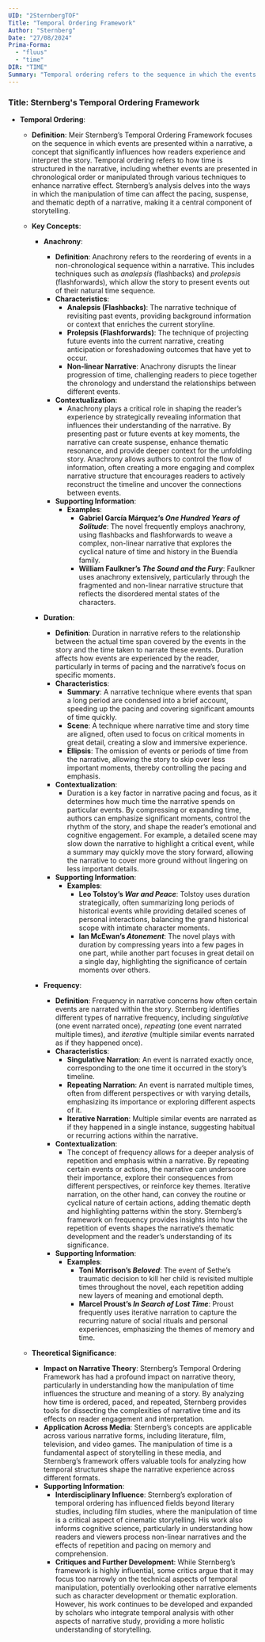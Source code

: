 ```yaml
---
UID: "2SternbergTOF"
Title: "Temporal Ordering Framework"
Author: "Sternberg"
Date: "27/08/2024"
Prima-Forma:
  - "fluus"
  - "time"
DIR: "TIME"
Summary: "Temporal ordering refers to the sequence in which the events are presented in the narrative: analepsis and prolepsis "
---
```


### Title: **Sternberg's Temporal Ordering Framework**

- **Temporal Ordering**:
  - **Definition**: Meir Sternberg’s Temporal Ordering Framework focuses on the sequence in which events are presented within a narrative, a concept that significantly influences how readers experience and interpret the story. Temporal ordering refers to how time is structured in the narrative, including whether events are presented in chronological order or manipulated through various techniques to enhance narrative effect. Sternberg’s analysis delves into the ways in which the manipulation of time can affect the pacing, suspense, and thematic depth of a narrative, making it a central component of storytelling.

  - **Key Concepts**:
  
    - **Anachrony**:
      - **Definition**: Anachrony refers to the reordering of events in a non-chronological sequence within a narrative. This includes techniques such as *analepsis* (flashbacks) and *prolepsis* (flashforwards), which allow the story to present events out of their natural time sequence.
      - **Characteristics**:
        - **Analepsis (Flashbacks)**: The narrative technique of revisiting past events, providing background information or context that enriches the current storyline.
        - **Prolepsis (Flashforwards)**: The technique of projecting future events into the current narrative, creating anticipation or foreshadowing outcomes that have yet to occur.
        - **Non-linear Narrative**: Anachrony disrupts the linear progression of time, challenging readers to piece together the chronology and understand the relationships between different events.
      - **Contextualization**:
        - Anachrony plays a critical role in shaping the reader’s experience by strategically revealing information that influences their understanding of the narrative. By presenting past or future events at key moments, the narrative can create suspense, enhance thematic resonance, and provide deeper context for the unfolding story. Anachrony allows authors to control the flow of information, often creating a more engaging and complex narrative structure that encourages readers to actively reconstruct the timeline and uncover the connections between events.
      - **Supporting Information**:
        - **Examples**:
          - **Gabriel García Márquez’s *One Hundred Years of Solitude***: The novel frequently employs anachrony, using flashbacks and flashforwards to weave a complex, non-linear narrative that explores the cyclical nature of time and history in the Buendía family.
          - **William Faulkner’s *The Sound and the Fury***: Faulkner uses anachrony extensively, particularly through the fragmented and non-linear narrative structure that reflects the disordered mental states of the characters.

    - **Duration**:
      - **Definition**: Duration in narrative refers to the relationship between the actual time span covered by the events in the story and the time taken to narrate these events. Duration affects how events are experienced by the reader, particularly in terms of pacing and the narrative’s focus on specific moments.
      - **Characteristics**:
        - **Summary**: A narrative technique where events that span a long period are condensed into a brief account, speeding up the pacing and covering significant amounts of time quickly.
        - **Scene**: A technique where narrative time and story time are aligned, often used to focus on critical moments in great detail, creating a slow and immersive experience.
        - **Ellipsis**: The omission of events or periods of time from the narrative, allowing the story to skip over less important moments, thereby controlling the pacing and emphasis.
      - **Contextualization**:
        - Duration is a key factor in narrative pacing and focus, as it determines how much time the narrative spends on particular events. By compressing or expanding time, authors can emphasize significant moments, control the rhythm of the story, and shape the reader’s emotional and cognitive engagement. For example, a detailed scene may slow down the narrative to highlight a critical event, while a summary may quickly move the story forward, allowing the narrative to cover more ground without lingering on less important details.
      - **Supporting Information**:
        - **Examples**:
          - **Leo Tolstoy’s *War and Peace***: Tolstoy uses duration strategically, often summarizing long periods of historical events while providing detailed scenes of personal interactions, balancing the grand historical scope with intimate character moments.
          - **Ian McEwan’s *Atonement***: The novel plays with duration by compressing years into a few pages in one part, while another part focuses in great detail on a single day, highlighting the significance of certain moments over others.

    - **Frequency**:
      - **Definition**: Frequency in narrative concerns how often certain events are narrated within the story. Sternberg identifies different types of narrative frequency, including *singulative* (one event narrated once), *repeating* (one event narrated multiple times), and *iterative* (multiple similar events narrated as if they happened once).
      - **Characteristics**:
        - **Singulative Narration**: An event is narrated exactly once, corresponding to the one time it occurred in the story’s timeline.
        - **Repeating Narration**: An event is narrated multiple times, often from different perspectives or with varying details, emphasizing its importance or exploring different aspects of it.
        - **Iterative Narration**: Multiple similar events are narrated as if they happened in a single instance, suggesting habitual or recurring actions within the narrative.
      - **Contextualization**:
        - The concept of frequency allows for a deeper analysis of repetition and emphasis within a narrative. By repeating certain events or actions, the narrative can underscore their importance, explore their consequences from different perspectives, or reinforce key themes. Iterative narration, on the other hand, can convey the routine or cyclical nature of certain actions, adding thematic depth and highlighting patterns within the story. Sternberg’s framework on frequency provides insights into how the repetition of events shapes the narrative’s thematic development and the reader’s understanding of its significance.
      - **Supporting Information**:
        - **Examples**:
          - **Toni Morrison’s *Beloved***: The event of Sethe’s traumatic decision to kill her child is revisited multiple times throughout the novel, each repetition adding new layers of meaning and emotional depth.
          - **Marcel Proust’s *In Search of Lost Time***: Proust frequently uses iterative narration to capture the recurring nature of social rituals and personal experiences, emphasizing the themes of memory and time.

  - **Theoretical Significance**:
    - **Impact on Narrative Theory**: Sternberg’s Temporal Ordering Framework has had a profound impact on narrative theory, particularly in understanding how the manipulation of time influences the structure and meaning of a story. By analyzing how time is ordered, paced, and repeated, Sternberg provides tools for dissecting the complexities of narrative time and its effects on reader engagement and interpretation.
    - **Application Across Media**: Sternberg’s concepts are applicable across various narrative forms, including literature, film, television, and video games. The manipulation of time is a fundamental aspect of storytelling in these media, and Sternberg’s framework offers valuable tools for analyzing how temporal structures shape the narrative experience across different formats.
    - **Supporting Information**:
      - **Interdisciplinary Influence**: Sternberg’s exploration of temporal ordering has influenced fields beyond literary studies, including film studies, where the manipulation of time is a critical aspect of cinematic storytelling. His work also informs cognitive science, particularly in understanding how readers and viewers process non-linear narratives and the effects of repetition and pacing on memory and comprehension.
      - **Critiques and Further Development**: While Sternberg’s framework is highly influential, some critics argue that it may focus too narrowly on the technical aspects of temporal manipulation, potentially overlooking other narrative elements such as character development or thematic exploration. However, his work continues to be developed and expanded by scholars who integrate temporal analysis with other aspects of narrative study, providing a more holistic understanding of storytelling.
